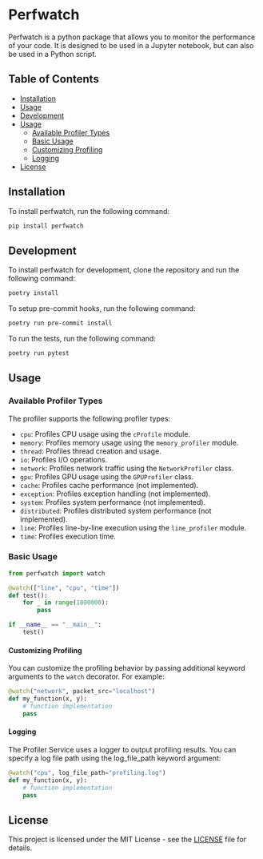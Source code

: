 # Perfwatch

Perfwatch is a python package that allows you to monitor the performance of your code. It is designed to be used in a Jupyter notebook, but can also be used in a Python script.

## Table of Contents

- [Installation](#installation)
- [Usage](#usage)
- [Development](#development)
- [Usage](#usage)
    - [Available Profiler Types](#available-profiler-types)
    - [Basic Usage](#basic-usage)
    - [Customizing Profiling](#customizing-profiling)
    - [Logging](#logging)
- [License](#license)

## Installation

To install perfwatch, run the following command:

```bash
pip install perfwatch
```

## Development

To install perfwatch for development, clone the repository and run the following command:

```bash
poetry install
```
To setup pre-commit hooks, run the following command:

```bash
poetry run pre-commit install
```

To run the tests, run the following command:

```bash
poetry run pytest
```

## Usage

### Available Profiler Types

The profiler supports the following profiler types:

-   `cpu`: Profiles CPU usage using the `cProfile` module.
-   `memory`: Profiles memory usage using the `memory_profiler` module.
-   `thread`: Profiles thread creation and usage.
-   `io`: Profiles I/O operations.
-   `network`: Profiles network traffic using the `NetworkProfiler` class.
-   `gpu`: Profiles GPU usage using the `GPUProfiler` class.
-   `cache`: Profiles cache performance (not implemented).
-   `exception`: Profiles exception handling (not implemented).
-   `system`: Profiles system performance (not implemented).
-   `distributed`: Profiles distributed system performance (not implemented).
-   `line`: Profiles line-by-line execution using the `line_profiler` module.
-   `time`: Profiles execution time.


### Basic Usage
```python
from perfwatch import watch

@watch(["line", "cpu", "time"])
def test():
    for _ in range(1000000):
        pass

if __name__ == "__main__":
    test()
```

#### Customizing Profiling

You can customize the profiling behavior by passing additional keyword arguments to the `watch` decorator. For example:

```python
@watch("network", packet_src="localhost")
def my_function(x, y):
    # function implementation
    pass
```

#### Logging

The Profiler Service uses a logger to output profiling results. You can specify a log file path using the log_file_path keyword argument:

```python
@watch("cpu", log_file_path="profiling.log")
def my_function(x, y):
    # function implementation
    pass
```

## License

This project is licensed under the MIT License - see the [LICENSE](LICENSE) file for details.
